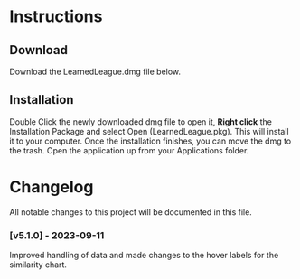 # Instructions

## Download

Download the LearnedLeague.dmg file below.

## Installation

Double Click the newly downloaded dmg file to open it, **Right click** the Installation Package and select Open (LearnedLeague.pkg). This will install it to your computer. Once the installation finishes, you can move the dmg to the trash. Open the application up from your Applications folder.

# Changelog

All notable changes to this project will be documented in this file.

### [v5.1.0] - 2023-09-11

Improved handling of data and made changes to the hover labels for the similarity chart.